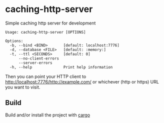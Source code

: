 # caching-http-server

Simple caching http server for development

```text
Usage: caching-http-server [OPTIONS]

Options:
  -b, --bind <BIND>       [default: localhost:7776]
  -d, --database <FILE>   [default: :memory:]
  -t, --ttl <SECONDS>     [default: 0]
      --no-client-errors
      --server-errors
  -h, --help              Print help information

```

Then you can point your HTTP client to
<http://localhost:7776/http://example.com/> or whichever (http or
https) URL you want to visit.

## Build

Build and/or install the project with
[cargo](https://doc.rust-lang.org/stable/cargo/)
